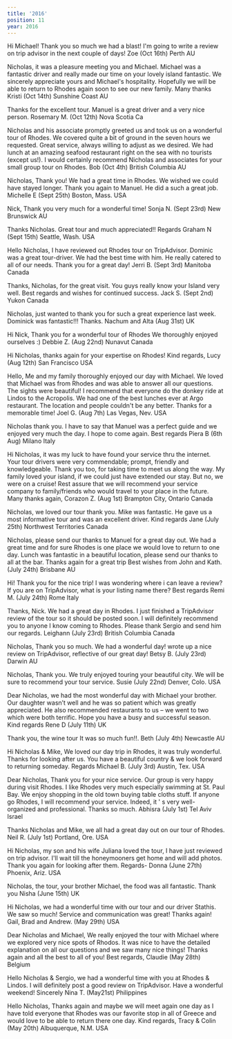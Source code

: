 ```yaml
---
title: '2016'
position: 11
year: 2016
---
```


Hi Michael! Thank you so much we had a blast! I'm going to write a review on trip advisor in the next couple of days! Zoe (Oct 16th) Perth AU

Nicholas, it was a pleasure meeting you and Michael. Michael was a fantastic driver and really made our time on your lovely island fantastic. We sincerely appreciate yours and Michael's hospitality. Hopefully we will be able to return to Rhodes again soon to see our new family. Many thanks Kristi (Oct 14th) Sunshine Coast AU

Thanks for the excellent tour. Manuel is a great driver and a very nice person. Rosemary M. (Oct 12th) Nova Scotia Ca

Nicholas and his associate promptly greeted us and took us on a wonderful tour of Rhodes. We covered quite a bit of ground in the seven hours we requested. Great service, always willing to adjust as we desired. We had lunch at an amazing seafood restaurant right on the sea with no tourists (except us!). I would certainly recommend Nicholas and associates for your small group tour on Rhodes. Bob (Oct 4th) British Columbia AU

Nicholas, Thank you! We had a great time in Rhodes. We wished we could have stayed longer. Thank you again to Manuel. He did a such a great job. Michelle E (Sept 25th) Boston, Mass. USA

Nick, Thank you very much for a wonderful time! Sonja N. (Sept 23rd) New Brunswick AU

Thanks Nicholas. Great tour and much appreciated!! Regards Graham N (Sept 15th) Seattle, Wash. USA

Hello Nicholas, I have reviewed out Rhodes tour on TripAdvisor. Dominic was a great tour-driver. We had the best time with him. He really catered to all of our needs. Thank you for a great day! Jerri B. (Sept 3rd) Manitoba Canada

Thanks, Nicholas, for the great visit. You guys really know your Island very well.  Best regards and wishes for continued success. Jack S. (Sept 2nd) Yukon Canada

Nicholas, just wanted to thank you for such a great experience last week. Dominick was fantastic!!!  Thanks. Nachum and Alta (Aug 31st) UK

Hi Nick, Thank you for a wonderful tour of Rhodes We thoroughly enjoyed ourselves :) Debbie Z. (Aug 22nd) Nunavut Canada

Hi Nicholas, thanks again for your expertise on Rhodes! Kind regards, Lucy (Aug 12th) San Francisco USA

Hello, Me and my family thoroughly enjoyed our day with Michael. We loved that Michael was from Rhodes and was able to answer all our questions. The sights were beautiful! I recommend that everyone do the donkey ride at Lindos to the Acropolis. We had one of the best lunches ever at Argo restaurant. The location and people couldn't be any better. Thanks for a memorable time! Joel G. (Aug 7th) Las Vegas, Nev. USA

Nicholas thank you. I have to say that Manuel was a perfect guide and we enjoyed very much the day. I hope to come again. Best regards Piera B (6th Aug) Milano Italy

Hi Nicholas, it was my luck to have found your service thru the internet. Your tour drivers were very commendable; prompt, friendly and knowledgeable. Thank you too, for taking time to meet us along the way. My family loved your island, if we could just have extended our stay. But no, we were on a cruise! Rest assure that we will recommend your service company to family/friends who would travel to your place in the future. Many thanks again, Corazon Z. (Aug 1st) Brampton City, Ontario Canada

Nicholas, we loved our tour thank you. Mike was fantastic. He gave us a most informative tour and was an excellent driver. Kind regards Jane (July 25th) Northwest Territories Canada

Nicholas, please send our thanks to Manuel for a great day out. We had a great time and for sure Rhodes is one place we would love to return to one day. Lunch was fantastic in a beautiful location, please send our thanks to all at the bar. Thanks again for a great trip Best wishes from John and Kath. (July 24th) Brisbane AU

Hi! Thank you for the nice trip! I was wondering where i can leave a review? If you are on TripAdvisor, what is your listing name there? Best regards Remi M. (July 24th) Rome Italy

Thanks, Nick. We had a great day in Rhodes. I just finished a TripAdvisor review of the tour so it should be posted soon. I will definitely recommend you to anyone I know coming to Rhodes. Please thank Sergio and send him our regards. Leighann (July 23rd) British Columbia Canada

Nicholas, Thank you so much. We had a wonderful day! wrote up a nice review on TripAdvisor, reflective of our great day!  Betsy B. (July 23rd) Darwin AU

Nicholas, Thank you. We truly enjoyed touring your beautiful city. We will be sure to recommend your tour service. Susie (July 22nd) Denver, Colo. USA

Dear Nicholas, we had the most wonderful day with Michael your brother. Our daughter wasn’t well and he was so patient which was greatly appreciated. He also recommended restaurants to us – we went to two which were both terrific. Hope you have a busy and successful season. Kind regards Rene D (July 11th) UK

Thank you, the wine tour It was so much fun!!. Beth (July 4th) Newcastle AU

Hi Nicholas & Mike, We loved our day trip in Rhodes, it was truly wonderful. Thanks for looking after us. You have a beautiful country & we look forward to returning someday.  Regards Michael B. (July 3rd) Austin, Tex. USA

Dear Nicholas, Thank you for your nice service. Our group is very happy during visit Rhodes. I like Rhodes very much especially swimming at St. Paul Bay. We enjoy shopping in the old town buying table cloths stuff. If anyone go Rhodes, I will recommend your service. Indeed, it ' s very well- organized and professional. Thanks so much. Abhisra (July 1st) Tel Aviv Israel

Thanks Nicholas and Mike, we all had a great day out on our tour of Rhodes. Neil R. (July 1st) Portland, Ore. USA

Hi Nicholas, my son and his wife Juliana loved the tour, I have just reviewed on trip advisor. I'll wait till the honeymooners get home and will add photos. Thank you again for looking after them. Regards- Donna (June 27th) Phoenix, Ariz. USA

Nicholas, the tour, your brother Michael, the food was all fantastic. Thank you Nisha (June 15th) UK

Hi Nicholas, we had a wonderful time with our tour and our driver Stathis.  We saw so much! Service and communication was great! Thanks again! Gail, Brad and Andrew. (May 29th) USA

Dear Nicholas and Michael, We really enjoyed the tour with Michael where we explored very nice spots of Rhodos. It was nice to have the detailed explanation on all our questions and we saw many nice things! Thanks again and all the best to all of you! Best regards, Claudie (May 28th) Belgium

Hello Nicholas & Sergio, we had a wonderful time with you at Rhodes & Lindos. I will definitely post a good review on TripAdvisor. Have a wonderful weekend! Sincerely Nina T. (May21st) Philippines

Hello Nicholas, Thanks again and maybe we will meet again one day as I have told everyone that Rhodes was our favorite stop in all of Greece and would love to be able to return there one day. Kind regards, Tracy & Colin (May 20th) Albuquerque, N.M. USA
